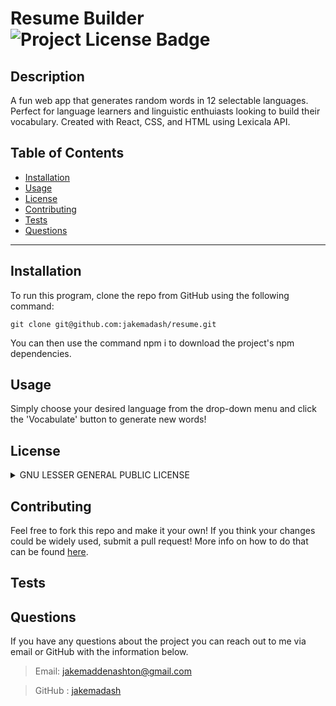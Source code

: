 # Resume Builder ![Project License Badge](https://img.shields.io/badge/license-GNU-brightgreen)

## Description

A fun web app that generates random words in 12 selectable languages. Perfect for language learners and linguistic enthuiasts looking to build their vocabulary. Created with React, CSS, and HTML using Lexicala API.

## Table of Contents

- [Installation](#Installation)
- [Usage](#Usage)
- [License](#license)
- [Contributing](#Contributing)
- [Tests](#Tests)
- [Questions](#Questions)

---

## Installation

To run this program, clone the repo from GitHub using the following command:

```
git clone git@github.com:jakemadash/resume.git
```

You can then use the command npm i to download the project's npm dependencies.

## Usage

Simply choose your desired language from the drop-down menu and click the 'Vocabulate' button to generate new words!

## License

<details>

<summary>GNU LESSER GENERAL PUBLIC LICENSE</summary>

> Version 3, 29 June 2007
>
> Copyright (C) 2007 Free Software Foundation, Inc. <https://fsf.org/>
>
> **Everyone is permitted to copy and distribute verbatim copies** > **of this license document, but changing it is not allowed.**
>
> This version of the GNU Lesser General Public License incorporates
> the terms and conditions of version 3 of the GNU General Public
> License, supplemented by the additional permissions listed below.
>
> 0. Additional Definitions.
>
> As used herein, "this License" refers to version 3 of the GNU Lesser
> General Public License, and the "GNU GPL" refers to version 3 of the GNU
> General Public License.
>
> "The Library" refers to a covered work governed by this License,
> other than an Application or a Combined Work as defined below.
>
> An "Application" is any work that makes use of an interface provided
> by the Library, but which is not otherwise based on the Library.
> Defining a subclass of a class defined by the Library is deemed a mode
> of using an interface provided by the Library.
>
> A "Combined Work" is a work produced by combining or linking an
> Application with the Library. The particular version of the Library
> with which the Combined Work was made is also called the "Linked
> Version".
>
> The "Minimal Corresponding Source" for a Combined Work means the
> Corresponding Source for the Combined Work, excluding any source code
> for portions of the Combined Work that, considered in isolation, are
> based on the Application, and not on the Linked Version.
>
> The "Corresponding Application Code" for a Combined Work means the
> object code and/or source code for the Application, including any data
> and utility programs needed for reproducing the Combined Work from the
> Application, but excluding the System Libraries of the Combined Work.
>
> 1. Exception to Section 3 of the GNU GPL.
>
> You may convey a covered work under sections 3 and 4 of this License
> without being bound by section 3 of the GNU GPL.
>
> 2. Conveying Modified Versions.
>
> If you modify a copy of the Library, and, in your modifications, a
> facility refers to a function or data to be supplied by an Application
> that uses the facility (other than as an argument passed when the
> facility is invoked), then you may convey a copy of the modified
> version:
>
> a) under this License, provided that you make a good faith effort to
> ensure that, in the event an Application does not supply the
> function or data, the facility still operates, and performs
> whatever part of its purpose remains meaningful, or
>
> b) under the GNU GPL, with none of the additional permissions of
> this License applicable to that copy.
>
> 3. Object Code Incorporating Material from Library Header Files.
>
> The object code form of an Application may incorporate material from
> a header file that is part of the Library. You may convey such object
> code under terms of your choice, provided that, if the incorporated
> material is not limited to numerical parameters, data structure
> layouts and accessors, or small macros, inline functions and templates
> (ten or fewer lines in length), you do both of the following:
>
> a) Give prominent notice with each copy of the object code that the
> Library is used in it and that the Library and its use are
> covered by this License.
>
> b) Accompany the object code with a copy of the GNU GPL and this license
> document.
>
> 4. Combined Works.
>
> You may convey a Combined Work under terms of your choice that,
> taken together, effectively do not restrict modification of the
> portions of the Library contained in the Combined Work and reverse
> engineering for debugging such modifications, if you also do each of
> the following:
>
> a) Give prominent notice with each copy of the Combined Work that
> the Library is used in it and that the Library and its use are
> covered by this License.
>
> b) Accompany the Combined Work with a copy of the GNU GPL and this license
> document.
>
> c) For a Combined Work that displays copyright notices during
> execution, include the copyright notice for the Library among
> these notices, as well as a reference directing the user to the
> copies of the GNU GPL and this license document.
>
> d) Do one of the following:
>
> 0. Convey the Minimal Corresponding Source under the terms of this
>    License, and the Corresponding Application Code in a form
>    suitable for, and under terms that permit, the user to
>    recombine or relink the Application with a modified version of
>    the Linked Version to produce a modified Combined Work, in the
>    manner specified by section 6 of the GNU GPL for conveying
>    Corresponding Source.
>
> 1. Use a suitable shared library mechanism for linking with the
>    Library. A suitable mechanism is one that (a) uses at run time
>    a copy of the Library already present on the user's computer
>    system, and (b) will operate properly with a modified version
>    of the Library that is interface-compatible with the Linked
>    Version.
>
> e) Provide Installation Information, but only if you would otherwise
> be required to provide such information under section 6 of the
> GNU GPL, and only to the extent that such information is
> necessary to install and execute a modified version of the
> Combined Work produced by recombining or relinking the
> Application with a modified version of the Linked Version. (If
> you use option 4d0, the Installation Information must accompany
> the Minimal Corresponding Source and Corresponding Application
> Code. If you use option 4d1, you must provide the Installation
> Information in the manner specified by section 6 of the GNU GPL
> for conveying Corresponding Source.)
>
> 5. Combined Libraries.
>
> You may place library facilities that are a work based on the
> Library side by side in a single library together with other library
> facilities that are not Applications and are not covered by this
> License, and convey such a combined library under terms of your
> choice, if you do both of the following:
>
> a) Accompany the combined library with a copy of the same work based
> on the Library, uncombined with any other library facilities,
> conveyed under the terms of this License.
>
> b) Give prominent notice with the combined library that part of it
> is a work based on the Library, and explaining where to find the
> accompanying uncombined form of the same work.
>
> 6. Revised Versions of the GNU Lesser General Public License.
>
> The Free Software Foundation may publish revised and/or new versions
> of the GNU Lesser General Public License from time to time. Such new
> versions will be similar in spirit to the present version, but may
> differ in detail to address new problems or concerns.
>
> Each version is given a distinguishing version number. If the
> Library as you received it specifies that a certain numbered version
> of the GNU Lesser General Public License "or any later version"
> applies to it, you have the option of following the terms and
> conditions either of that published version or of any later version
> published by the Free Software Foundation. If the Library as you
> received it does not specify a version number of the GNU Lesser
> General Public License, you may choose any version of the GNU Lesser
> General Public License ever published by the Free Software Foundation.
>
> If the Library as you received it specifies that a proxy can decide
> whether future versions of the GNU Lesser General Public License shall
> apply, that proxy's public statement of acceptance of any version is
> permanent authorization for you to choose that version for the
> Library.

  </details>

## Contributing

Feel free to fork this repo and make it your own! If you think your changes could be widely used, submit a pull request! More info on how to do that can be found [here](https://docs.github.com/en/pull-requests/collaborating-with-pull-requests/proposing-changes-to-your-work-with-pull-requests/about-pull-requests).

## Tests

## Questions

If you have any questions about the project you can reach out to me via email or GitHub with the information below.

> Email: jakemaddenashton@gmail.com

> GitHub : [jakemadash](https://github.com/jakemadash)

